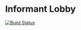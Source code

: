 # Informant Lobby

[![Build Status](https://travis-ci.org/michaelyons/hobbist.svg?branch=master)](https://travis-ci.org/michaelyons/hobbist)
